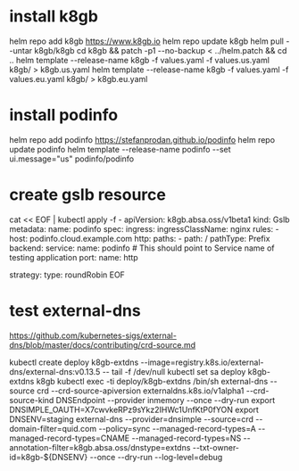 # install k8gb
helm repo add k8gb https://www.k8gb.io
helm repo update k8gb
helm pull --untar k8gb/k8gb
cd k8gb && patch -p1 --no-backup < ../helm.patch && cd ..
helm template --release-name k8gb -f values.yaml -f values.us.yaml k8gb/ > k8gb.us.yaml
helm template --release-name k8gb -f values.yaml -f values.eu.yaml k8gb/ > k8gb.eu.yaml

# install podinfo
helm repo add podinfo https://stefanprodan.github.io/podinfo
helm repo update podinfo
helm template --release-name podinfo --set ui.message="us" podinfo/podinfo

# create gslb resource
cat << EOF | kubectl apply -f -
apiVersion: k8gb.absa.oss/v1beta1
kind: Gslb
metadata:
  name: podinfo
spec:
  ingress:
    ingressClassName: nginx
    rules:
      - host: podinfo.cloud.example.com
        http:
          paths:
          - path: /
            pathType: Prefix
            backend:
              service:
                name: podinfo # This should point to Service name of testing application
                port:
                  name: http

  strategy:
    type: roundRobin
EOF

# test external-dns

https://github.com/kubernetes-sigs/external-dns/blob/master/docs/contributing/crd-source.md

kubectl create deploy k8gb-extdns --image=registry.k8s.io/external-dns/external-dns:v0.13.5 -- tail -f /dev/null
kubectl set sa deploy k8gb-extdns k8gb
kubectl exec -ti deploy/k8gb-extdns /bin/sh
external-dns --source crd --crd-source-apiversion externaldns.k8s.io/v1alpha1  --crd-source-kind DNSEndpoint --provider inmemory --once --dry-run
export DNSIMPLE_OAUTH=X7cwvkeRPz9sYkz2IHWc1UnfKtP0fYON
export DNSENV=staging
external-dns --provider=dnsimple --source=crd --domain-filter=quid.com --policy=sync --managed-record-types=A --managed-record-types=CNAME --managed-record-types=NS --annotation-filter=k8gb.absa.oss/dnstype=extdns --txt-owner-id=k8gb-${DNSENV} --once --dry-run --log-level=debug


